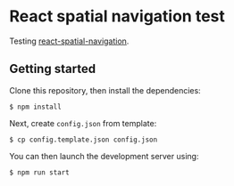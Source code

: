 # React spatial navigation test
Testing [react-spatial-navigation](https://github.com/NoriginMedia/react-spatial-navigation).

## Getting started
Clone this repository, then install the dependencies:
```shell
$ npm install
```

Next, create `config.json` from template:
```shell
$ cp config.template.json config.json
```

You can then launch the development server using:
```shell
$ npm run start
```
